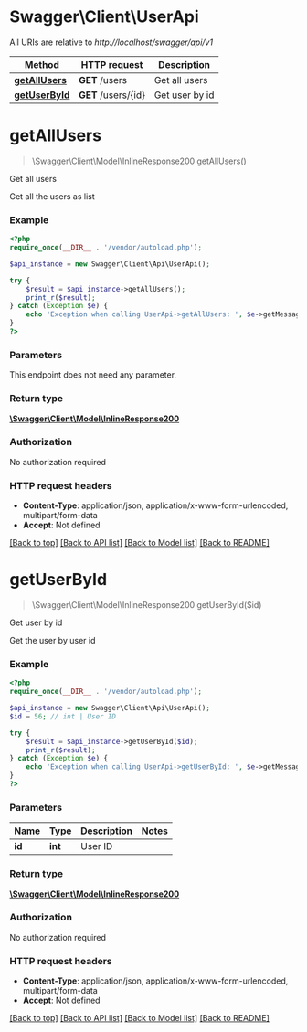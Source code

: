 # Swagger\Client\UserApi

All URIs are relative to *http://localhost/swagger/api/v1*

Method | HTTP request | Description
------------- | ------------- | -------------
[**getAllUsers**](UserApi.md#getAllUsers) | **GET** /users | Get all users
[**getUserById**](UserApi.md#getUserById) | **GET** /users/{id} | Get user by id


# **getAllUsers**
> \Swagger\Client\Model\InlineResponse200 getAllUsers()

Get all users

Get all the users as list

### Example
```php
<?php
require_once(__DIR__ . '/vendor/autoload.php');

$api_instance = new Swagger\Client\Api\UserApi();

try {
    $result = $api_instance->getAllUsers();
    print_r($result);
} catch (Exception $e) {
    echo 'Exception when calling UserApi->getAllUsers: ', $e->getMessage(), PHP_EOL;
}
?>
```

### Parameters
This endpoint does not need any parameter.

### Return type

[**\Swagger\Client\Model\InlineResponse200**](../Model/InlineResponse200.md)

### Authorization

No authorization required

### HTTP request headers

 - **Content-Type**: application/json, application/x-www-form-urlencoded, multipart/form-data
 - **Accept**: Not defined

[[Back to top]](#) [[Back to API list]](../../README.md#documentation-for-api-endpoints) [[Back to Model list]](../../README.md#documentation-for-models) [[Back to README]](../../README.md)

# **getUserById**
> \Swagger\Client\Model\InlineResponse200 getUserById($id)

Get user by id

Get the user by user id

### Example
```php
<?php
require_once(__DIR__ . '/vendor/autoload.php');

$api_instance = new Swagger\Client\Api\UserApi();
$id = 56; // int | User ID

try {
    $result = $api_instance->getUserById($id);
    print_r($result);
} catch (Exception $e) {
    echo 'Exception when calling UserApi->getUserById: ', $e->getMessage(), PHP_EOL;
}
?>
```

### Parameters

Name | Type | Description  | Notes
------------- | ------------- | ------------- | -------------
 **id** | **int**| User ID |

### Return type

[**\Swagger\Client\Model\InlineResponse200**](../Model/InlineResponse200.md)

### Authorization

No authorization required

### HTTP request headers

 - **Content-Type**: application/json, application/x-www-form-urlencoded, multipart/form-data
 - **Accept**: Not defined

[[Back to top]](#) [[Back to API list]](../../README.md#documentation-for-api-endpoints) [[Back to Model list]](../../README.md#documentation-for-models) [[Back to README]](../../README.md)

